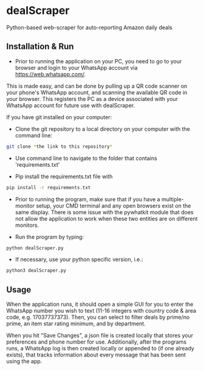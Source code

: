 # dealScraper  

Python-based web-scraper for auto-reporting Amazon daily deals

## Installation & Run  

- Prior to running the application on your PC, you need to go to your browser and login to your WhatsApp account via https://web.whatsapp.com/.  

This is made easy, and can be done by pulling up a QR code scanner on your phone's WhatsApp account, and scanning the available QR code in your browser. This registers the PC as a device associated with your WhatsApp account for future use with dealScraper.  

If you have git installed on your computer: 

- Clone the git repository to a local directory on your computer with the command line:    

```bash
git clone *the link to this repository*
```  

- Use command line to navigate to the folder that contains 'requirements.txt'  

- Pip install the requirements.txt file with  

```bash
pip install -r requirements.txt
```  

- Prior to running the program, make sure that if you have a multiple-monitor setup, your CMD terminal and any open browsers exist on the same display. There is some issue with the pywhatkit module that does not allow the application to work when these two entities are on different monitors.  

- Run the program by typing:  
```bash
python dealScraper.py
```  

- If necessary, use your python specific version, i.e.:
```bash
python3 dealScraper.py
```  

## Usage  

When the application runs, it should open a simple GUI for you to enter the WhatsApp number you wish to text (11-16 integers with country code & area code, e.g. 17037737373). Then, you can select to filter deals by prime/no prime, an item star rating minimum, and by department. 

When you hit "Save Changes", a json file is created locally that stores your preferences and phone number for use. Additionally, after the programs runs, a WhatsApp log is then created locally or appended to (if one already exists), that tracks information about every message that has been sent using the app.  
